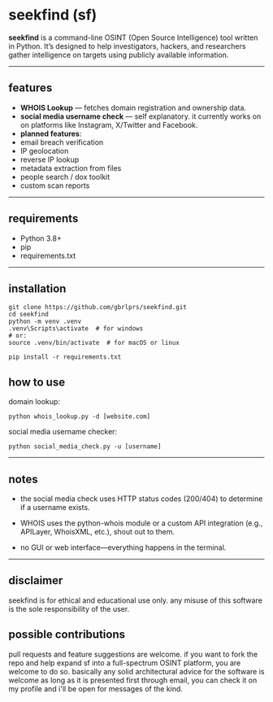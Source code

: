 # seekfind (sf) 

**seekfind** is a command-line OSINT (Open Source Intelligence) tool written in Python. It’s designed to help investigators, hackers, and researchers gather intelligence on targets using publicly available information.

---

## features

-  **WHOIS Lookup** — fetches domain registration and ownership data.
-  **social media username check** — self explanatory. it currently works on on platforms like Instagram, X/Twitter and Facebook.
-  **planned features**:
  - email breach verification
  - IP geolocation
  - reverse IP lookup
  - metadata extraction from files
  - people search / dox toolkit
  - custom scan reports

---

## requirements

- Python 3.8+
- pip
- requirements.txt

---

## installation

```
git clone https://github.com/gbrlprs/seekfind.git
cd seekfind
python -m venv .venv
.venv\Scripts\activate  # for windows
# or:
source .venv/bin/activate  # for macOS or linux

pip install -r requirements.txt
````

## how to use

domain lookup: 
````
python whois_lookup.py -d [website.com]
````
social media username checker: 
````
python social_media_check.py -u [username]
````

---

## notes
- the social media check uses HTTP status codes (200/404) to determine if a username exists.

- WHOIS uses the python-whois module or a custom API integration (e.g., APILayer, WhoisXML, etc.), shout out to them.

- no GUI or web interface—everything happens in the terminal.

---

##  disclaimer
seekfind is for ethical and educational use only. any misuse of this software is the sole responsibility of the user.


## possible contributions
pull requests and feature suggestions are welcome. if you want to fork the repo and help expand sf into a full-spectrum OSINT platform, you are welcome to do so. basically any solid architectural advice for the software is welcome as long as it is presented first through email, you can check it on my profile and i'll be open for messages of the kind.



